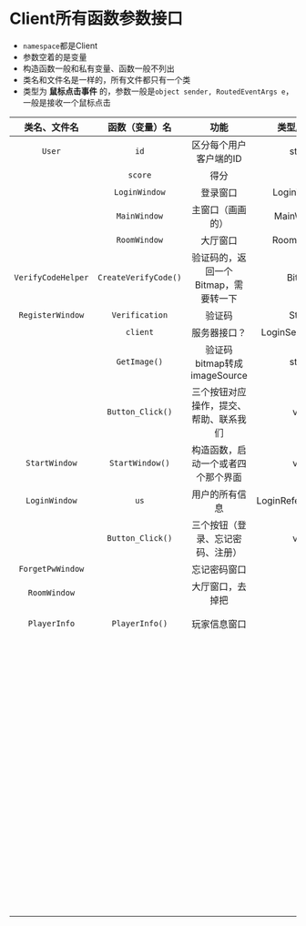 # Client所有函数参数接口

- `namespace`都是Client
- 参数空着的是变量
- 构造函数一般和私有变量、函数一般不列出
- 类名和文件名是一样的，所有文件都只有一个类
- 类型为 **鼠标点击事件** 的，参数一般是`object sender, RoutedEventArgs e`，一般是接收一个鼠标点击

|    类名、文件名    |    函数（变量）名    |                  功能                  |     类型/返回值     |       参数       |                             备注                             |
| :----------------: | :------------------: | :------------------------------------: | :-----------------: | :--------------: | :----------------------------------------------------------: |
|       `User`       |         `id`         |         区分每个用户客户端的ID         |       string        |                  |                     建议修改，以大写开头                     |
|                    |       `score`        |                  得分                  |         int         |                  |                   建议修改，并且似乎没引用                   |
|                    |    `LoginWindow`     |                登录窗口                |     LoginWindow     |                  |                   以下三个每个客户端都不同                   |
|                    |     `MainWindow`     |            主窗口（画画的）            |     MainWindow      |                  |                                                              |
|                    |     `RoomWindow`     |                大厅窗口                |     RoomWindow      |                  |                           建议删除                           |
| `VerifyCodeHelper` | `CreateVerifyCode()` |  验证码的，返回一个Bitmap，需要转一下  |       Bitmap        | out string code, |                                                              |
|  `RegisterWindow`  |    `Verification`    |                 验证码                 |       String        |                  |                           私有变量                           |
|                    |       `client`       |              服务器接口？              | LoginServiceClient  |                  |                  私有变量，在Service里定义                   |
|                    |     `GetImage()`     |      验证码bitmap转成imageSource       |       string        |        ,         | 调用`ImageFormatConvertHelper`的`ChangeBitmapToImageSource()` |
|                    |   `Button_Click()`   | 三个按钮对应操作，提交、帮助、联系我们 |        void         |   鼠标点击事件   | 私有函数绑定按钮的，建议去掉帮助和联系我们。这里写了`try..catch` |
|   `StartWindow`    |   `StartWindow()`    |   构造函数，启动一个或者四个那个界面   |        void         |        ,         |       其他都是私有函数，分别是启动一个、启动四个、关闭       |
|   `LoginWindow`    |         `us`         |             用户的所有信息             | LoginReference.User |                  |                   在Service里面，私有变量                    |
|                    |   `Button_Click()`   |    三个按钮（登录、忘记密码、注册）    |        void         |   鼠标点击事件   |         私有函数，绑定按钮的。忘记密码这个功能扬了吧         |
|  `ForgetPwWindow`  |                      |              忘记密码窗口              |                     |                  |                      删了吧，好无聊的人                      |
|    `RoomWindow`    |                      |            大厅窗口，去掉把            |                     |                  |        这里和`MainWindow`里`ShowRoom()`应该是有bug的         |
|    `PlayerInfo`    |    `PlayerInfo()`    |              玩家信息窗口              |                     |                  |            感觉没用呢，其实也可以留着，但是没啥用            |
|                    |                      |                                        |                     |                  |                                                              |
|                    |                      |                                        |                     |                  |                                                              |
|                    |                      |                                        |                     |                  |                                                              |
|                    |                      |                                        |                     |                  |                                                              |
|                    |                      |                                        |                     |                  |                                                              |
|                    |                      |                                        |                     |                  |                                                              |
|                    |                      |                                        |                     |                  |                                                              |
|                    |                      |                                        |                     |                  |                                                              |
|                    |                      |                                        |                     |                  |                                                              |
|                    |                      |                                        |                     |                  |                                                              |
|                    |                      |                                        |                     |                  |                                                              |
|                    |                      |                                        |                     |                  |                                                              |
|                    |                      |                                        |                     |                  |                                                              |
|                    |                      |                                        |                     |                  |                                                              |
|                    |                      |                                        |                     |                  |                                                              |
|                    |                      |                                        |                     |                  |                                                              |
|                    |                      |                                        |                     |                  |                                                              |
|                    |                      |                                        |                     |                  |                                                              |
|                    |                      |                                        |                     |                  |                                                              |
|                    |                      |                                        |                     |                  |                                                              |
|                    |                      |                                        |                     |                  |                                                              |
|                    |                      |                                        |                     |                  |                                                              |
|                    |                      |                                        |                     |                  |                                                              |
|                    |                      |                                        |                     |                  |                                                              |
|                    |                      |                                        |                     |                  |                                                              |
|                    |                      |                                        |                     |                  |                                                              |
|                    |                      |                                        |                     |                  |                                                              |
|                    |                      |                                        |                     |                  |                                                              |
|                    |                      |                                        |                     |                  |                                                              |
|                    |                      |                                        |                     |                  |                                                              |
|                    |                      |                                        |                     |                  |                                                              |
|                    |                      |                                        |                     |                  |                                                              |
|                    |                      |                                        |                     |                  |                                                              |
|                    |                      |                                        |                     |                  |                                                              |
|                    |                      |                                        |                     |                  |                                                              |
|                    |                      |                                        |                     |                  |                                                              |
|                    |                      |                                        |                     |                  |                                                              |
|                    |                      |                                        |                     |                  |                                                              |
|                    |                      |                                        |                     |                  |                                                              |
|                    |                      |                                        |                     |                  |                                                              |
|                    |                      |                                        |                     |                  |                                                              |
|                    |                      |                                        |                     |                  |                                                              |
|                    |                      |                                        |                     |                  |                                                              |
|                    |                      |                                        |                     |                  |                                                              |
|                    |                      |                                        |                     |                  |                                                              |
|                    |                      |                                        |                     |                  |                                                              |
|                    |                      |                                        |                     |                  |                                                              |
|                    |                      |                                        |                     |                  |                                                              |
|                    |                      |                                        |                     |                  |                                                              |
|                    |                      |                                        |                     |                  |                                                              |
|                    |                      |                                        |                     |                  |                                                              |
|                    |                      |                                        |                     |                  |                                                              |
|                    |                      |                                        |                     |                  |                                                              |
|                    |                      |                                        |                     |                  |                                                              |
|                    |                      |                                        |                     |                  |                                                              |
|                    |                      |                                        |                     |                  |                                                              |
|                    |                      |                                        |                     |                  |                                                              |
|                    |                      |                                        |                     |                  |                                                              |
|                    |                      |                                        |                     |                  |                                                              |
|                    |                      |                                        |                     |                  |                                                              |
|                    |                      |                                        |                     |                  |                                                              |
|                    |                      |                                        |                     |                  |                                                              |
|                    |                      |                                        |                     |                  |                                                              |
|                    |                      |                                        |                     |                  |                                                              |
|                    |                      |                                        |                     |                  |                                                              |
|                    |                      |                                        |                     |                  |                                                              |
|                    |                      |                                        |                     |                  |                                                              |
|                    |                      |                                        |                     |                  |                                                              |
|                    |                      |                                        |                     |                  |                                                              |
|                    |                      |                                        |                     |                  |                                                              |
|                    |                      |                                        |                     |                  |                                                              |
|                    |                      |                                        |                     |                  |                                                              |
|                    |                      |                                        |                     |                  |                                                              |
|                    |                      |                                        |                     |                  |                                                              |
|                    |                      |                                        |                     |                  |                                                              |
|                    |                      |                                        |                     |                  |                                                              |
|                    |                      |                                        |                     |                  |                                                              |
|                    |                      |                                        |                     |                  |                                                              |
|                    |                      |                                        |                     |                  |                                                              |
|                    |                      |                                        |                     |                  |                                                              |
|                    |                      |                                        |                     |                  |                                                              |

